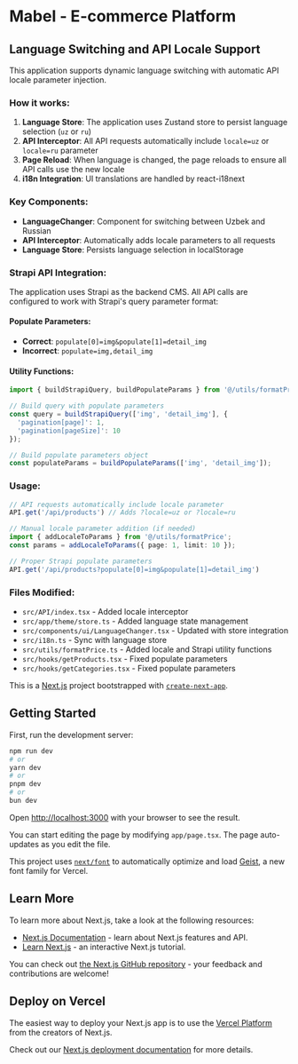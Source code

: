 # Mabel - E-commerce Platform

## Language Switching and API Locale Support

This application supports dynamic language switching with automatic API locale parameter injection.

### How it works:

1. **Language Store**: The application uses Zustand store to persist language selection (`uz` or `ru`)
2. **API Interceptor**: All API requests automatically include `locale=uz` or `locale=ru` parameter
3. **Page Reload**: When language is changed, the page reloads to ensure all API calls use the new locale
4. **i18n Integration**: UI translations are handled by react-i18next

### Key Components:

- **LanguageChanger**: Component for switching between Uzbek and Russian
- **API Interceptor**: Automatically adds locale parameters to all requests
- **Language Store**: Persists language selection in localStorage

### Strapi API Integration:

The application uses Strapi as the backend CMS. All API calls are configured to work with Strapi's query parameter format:

#### Populate Parameters:
- **Correct**: `populate[0]=img&populate[1]=detail_img`
- **Incorrect**: `populate=img,detail_img`

#### Utility Functions:
```typescript
import { buildStrapiQuery, buildPopulateParams } from '@/utils/formatPrice';

// Build query with populate parameters
const query = buildStrapiQuery(['img', 'detail_img'], { 
  'pagination[page]': 1,
  'pagination[pageSize]': 10 
});

// Build populate parameters object
const populateParams = buildPopulateParams(['img', 'detail_img']);
```

### Usage:

```typescript
// API requests automatically include locale parameter
API.get('/api/products') // Adds ?locale=uz or ?locale=ru

// Manual locale parameter addition (if needed)
import { addLocaleToParams } from '@/utils/formatPrice';
const params = addLocaleToParams({ page: 1, limit: 10 });

// Proper Strapi populate parameters
API.get('/api/products?populate[0]=img&populate[1]=detail_img')
```

### Files Modified:

- `src/API/index.tsx` - Added locale interceptor
- `src/app/theme/store.ts` - Added language state management
- `src/components/ui/LanguageChanger.tsx` - Updated with store integration
- `src/i18n.ts` - Sync with language store
- `src/utils/formatPrice.ts` - Added locale and Strapi utility functions
- `src/hooks/getProducts.tsx` - Fixed populate parameters
- `src/hooks/getCategories.tsx` - Fixed populate parameters

This is a [Next.js](https://nextjs.org) project bootstrapped with [`create-next-app`](https://nextjs.org/docs/app/api-reference/cli/create-next-app).

## Getting Started

First, run the development server:

```bash
npm run dev
# or
yarn dev
# or
pnpm dev
# or
bun dev
```

Open [http://localhost:3000](http://localhost:3000) with your browser to see the result.

You can start editing the page by modifying `app/page.tsx`. The page auto-updates as you edit the file.

This project uses [`next/font`](https://nextjs.org/docs/app/building-your-application/optimizing/fonts) to automatically optimize and load [Geist](https://vercel.com/font), a new font family for Vercel.

## Learn More

To learn more about Next.js, take a look at the following resources:

- [Next.js Documentation](https://nextjs.org/docs) - learn about Next.js features and API.
- [Learn Next.js](https://nextjs.org/learn) - an interactive Next.js tutorial.

You can check out [the Next.js GitHub repository](https://github.com/vercel/next.js) - your feedback and contributions are welcome!

## Deploy on Vercel

The easiest way to deploy your Next.js app is to use the [Vercel Platform](https://vercel.com/new?utm_medium=default-template&filter=next.js&utm_source=create-next-app&utm_campaign=create-next-app-readme) from the creators of Next.js.

Check out our [Next.js deployment documentation](https://nextjs.org/docs/app/building-your-application/deploying) for more details.
